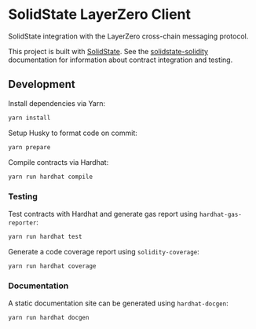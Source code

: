 # SolidState LayerZero Client

SolidState integration with the LayerZero cross-chain messaging protocol.

This project is built with [SolidState](https://github.com/solidstate-network). See the [solidstate-solidity](https://github.com/solidstate-network/solidstate-solidity) documentation for information about contract integration and testing.

## Development

Install dependencies via Yarn:

```bash
yarn install
```

Setup Husky to format code on commit:

```bash
yarn prepare
```

Compile contracts via Hardhat:

```bash
yarn run hardhat compile
```

### Testing

Test contracts with Hardhat and generate gas report using `hardhat-gas-reporter`:

```bash
yarn run hardhat test
```

Generate a code coverage report using `solidity-coverage`:

```bash
yarn run hardhat coverage
```

### Documentation

A static documentation site can be generated using `hardhat-docgen`:

```bash
yarn run hardhat docgen
```
